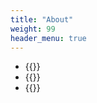 ```yaml
---
title: "About"
weight: 99
header_menu: true
---
```

- {{<extlink text="Website created with HUGO" href="https://gohugo.io/" icon="fa fa-external-link">}}
- {{<extlink text="Layout is a modified HUGO-scroll theme" href="https://github.com/zjedi/hugo-scroll" icon="fa fa-external-link">}}
- {{<extlink text="Web hosting with Netlify" href="https://www.netlify.com/" icon="fa fa-external-link">}}
